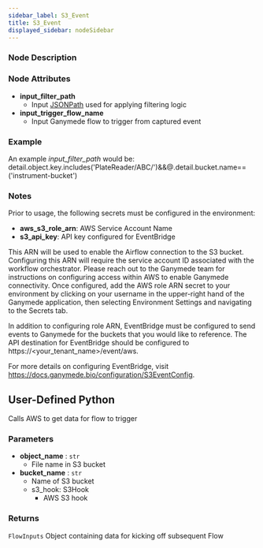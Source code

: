 ```yaml
---
sidebar_label: S3_Event
title: S3_Event
displayed_sidebar: nodeSidebar
---
```


### Node Description

### Node Attributes

- **input_filter_path**
  - Input [JSONPath](https://jsonpath.com) used for applying filtering logic
- **input_trigger_flow_name**
  - Input Ganymede flow to trigger from captured event

### Example
An example *input_filter_path* would be:
detail.object.key.includes('PlateReader/ABC/')&&@.detail.bucket.name==('instrument-bucket')

### Notes

Prior to usage, the following secrets must be configured in the environment:
- **aws_s3_role_arn**: AWS Service Account Name
- **s3_api_key**: API key configured for EventBridge

This ARN will be used to enable the Airflow connection to the S3 bucket. Configuring this ARN will require the service account ID associated with the workflow orchestrator.  Please reach out to the Ganymede team for instructions on configuring access within AWS to enable Ganymede connectivity.
Once configured, add the AWS role ARN secret to your environment by clicking on your username in the upper-right hand of the Ganymede application, then selecting Environment Settings and navigating to the Secrets tab.

In addition to configuring role ARN, EventBridge must be configured to send events to Ganymede for the buckets that you would like to reference.  The API destination for EventBridge should be configured to https://\<your_tenant_name\>/event/aws.

For more details on configuring EventBridge, visit https://docs.ganymede.bio/configuration/S3EventConfig.

## User-Defined Python

Calls AWS to get data for flow to trigger

### Parameters

- **object_name** : `str`
    - File name in S3 bucket
- **bucket_name** : `str`
    - Name of S3 bucket
  - s3_hook: S3Hook
    - AWS S3 hook

### Returns

`FlowInputs`
  Object containing data for kicking off subsequent Flow
